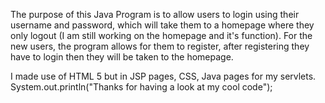 The purpose of this Java Program is to allow users to login using their username and password, which will take them to a homepage where they only logout (I am still working on the homepage and it's function).
For the new users, the program allows for them to register, after registering they have to login then they will be taken to the homepage.

I made use of HTML 5 but in JSP pages, CSS, Java pages for my servlets.
System.out.println("Thanks for having a look at my cool code");
